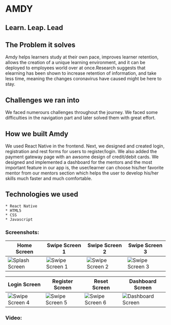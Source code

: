 # AMDY
## Learn. Leap. Lead
## The Problem it solves
Amdy helps learners study at their own pace, improves learner retention, allows the creation of a unique learning environment, and it can be deployed to employees world over at once.Research suggests that elearning has been shown to increase retention of information, and take less time, meaning the changes coronavirus have caused might be here to stay.

## Challenges we ran into
We faced numerours challenges throughout the journey. We faced some difficulties in the navigation part and later solved them with great effort.

## How we built Amdy
We used React Native in the frontend. Next, we designed and created login, registration and rest forms for users to register/login. We also added the payment gateway page with an awsome design of credit/debit cards. We designed and implemented a dashboard for the mentors and the most important feature in our app is, the user/learner can choose his/her favorite mentor from our mentors section which helps the user to develop his/her skills much faster and much comfortable.

## Technologies we used
    * React Native
    * HTML5
    * CSS
    * Javascript
### Screenshots:

| Home Screen | Swipe Screen 1 | Swipe Screen 2 | Swipe Screen 3 |
| --- | --- | --- | --- |
| ![Splash Screen](https://user-images.githubusercontent.com/55031190/130017088-9944793d-ae6f-4710-a1ad-b4513bcf523d.png) | ![Swipe Screen 1](https://user-images.githubusercontent.com/55031190/130017274-b39e2b20-e4f6-4b30-a8ed-acae66c8ea37.png) | ![Swipe Screen 2](https://user-images.githubusercontent.com/55031190/130017326-8460659f-9cad-446f-936d-77deb537499c.png) | ![Swipe Screen 3](https://user-images.githubusercontent.com/55031190/130017383-7fae08f8-aff7-48ff-9813-35c4d2fe01e7.png) |

| Login Screen | Register Screen | Reset Screen | Dashboard Screen |
| --- | --- | --- | --- |
| ![Swipe Screen 4](https://user-images.githubusercontent.com/55031190/130017501-7ce911a9-2617-4a42-ab8e-82e341db8a9d.png) | ![Swipe Screen 5](https://user-images.githubusercontent.com/55031190/130017513-0df0f504-cef9-4f0f-b149-ec40acb2deb6.png) | ![Swipe Screen 6](https://user-images.githubusercontent.com/55031190/130017533-2fe232c9-8aba-44d5-a2dc-696067800f46.png) | ![Dashboard Screen](https://user-images.githubusercontent.com/55031190/130017547-33f32cc1-debb-4548-a7df-dd23f96d6217.png) |
### Video:
